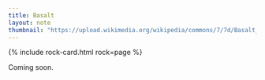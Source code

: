 ```yaml
---
title: Basalt
layout: note
thumbnail: "https://upload.wikimedia.org/wikipedia/commons/7/7d/Basalt_Rock_Formation_-_geograph.org.uk_-_180882.jpg"
---
```


{% include rock-card.html rock=page %}

Coming soon.

